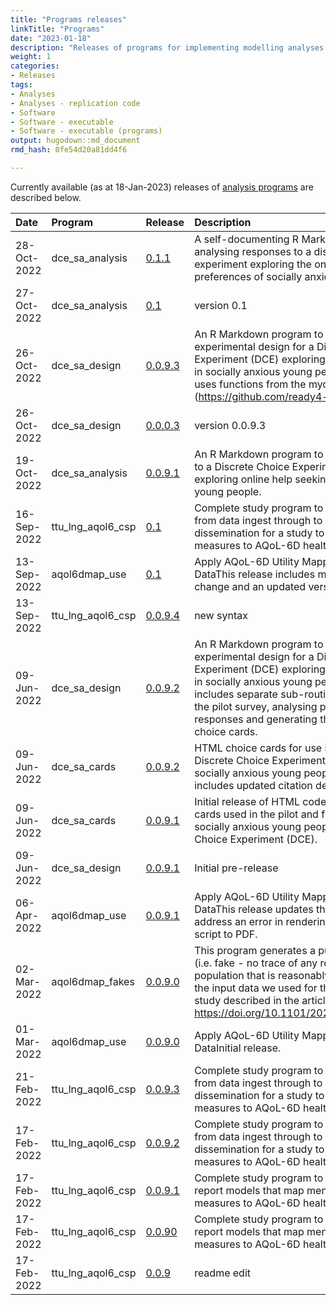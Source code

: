 ```yaml
---
title: "Programs releases"
linkTitle: "Programs"
date: "2023-01-18"
description: "Releases of programs for implementing modelling analyses."
weight: 1
categories: 
- Releases
tags: 
- Analyses
- Analyses - replication code
- Software
- Software - executable 
- Software - executable (programs)
output: hugodown::md_document
rmd_hash: 0fe54d20a81dd4f6

---
```


Currently available (as at 18-Jan-2023) releases of [analysis programs](/docs/model/analyses/replication-code/) are described below.

<html>


<body>






<div id="header">




</div>


<table class="table table-hover table-condensed" style="margin-left: auto; margin-right: auto;">
<thead>
<tr>
<th style="text-align:left;">
Date
</th>
<th style="text-align:left;">
Program
</th>
<th style="text-align:left;">
Release
</th>
<th style="text-align:left;">
Description
</th>
</tr>
</thead>
<tbody>
<tr>
<td style="text-align:left;">
28-Oct-2022
</td>
<td style="text-align:left;">
dce_sa_analysis
</td>
<td style="text-align:left;">
<a href="https://github.com/ready4-dev/dce_sa_analysis/releases/tag/v0.1.1" style="     ">0.1.1</a>
</td>
<td style="text-align:left;">
A self-documenting R Markdown program for analysing responses to a
discrete choice experiment exploring the online help-seeking preferences
of socially anxious young people.
</td>
</tr>
<tr>
<td style="text-align:left;">
27-Oct-2022
</td>
<td style="text-align:left;">
dce_sa_analysis
</td>
<td style="text-align:left;">
<a href="https://github.com/ready4-dev/dce_sa_analysis/releases/tag/v0.1.1" style="     ">0.1</a>
</td>
<td style="text-align:left;">
version 0.1
</td>
</tr>
<tr>
<td style="text-align:left;">
26-Oct-2022
</td>
<td style="text-align:left;">
dce_sa_design
</td>
<td style="text-align:left;">
<a href="https://github.com/ready4-dev/dce_sa_design/releases/tag/v0.0.9.3" style="     ">0.0.9.3</a>
</td>
<td style="text-align:left;">
An R Markdown program to create the experimental design for a Discrete
Choice Experiment (DCE) exploring online help seeking in socially
anxious young people.This release uses functions from the mychoice R
package (<a href="https://github.com/ready4-dev/mychoice" class="uri">https://github.com/ready4-dev/mychoice</a>).
</td>
</tr>
<tr>
<td style="text-align:left;">
26-Oct-2022
</td>
<td style="text-align:left;">
dce_sa_design
</td>
<td style="text-align:left;">
<a href="https://github.com/ready4-dev/dce_sa_design/releases/tag/v0.0.9.3" style="     ">0.0.0.3</a>
</td>
<td style="text-align:left;">
version 0.0.9.3
</td>
</tr>
<tr>
<td style="text-align:left;">
19-Oct-2022
</td>
<td style="text-align:left;">
dce_sa_analysis
</td>
<td style="text-align:left;">
<a href="https://github.com/ready4-dev/dce_sa_analysis/releases/tag/v0.1.1" style="     ">0.0.9.1</a>
</td>
<td style="text-align:left;">
An R Markdown program to analyse responses to a Discrete Choice
Experiment (DCE) survey exploring online help seeking in socially
anxious young people.
</td>
</tr>
<tr>
<td style="text-align:left;">
16-Sep-2022
</td>
<td style="text-align:left;">
ttu_lng_aqol6_csp
</td>
<td style="text-align:left;">
<a href="https://github.com/ready4-dev/ttu_lng_aqol6_csp/releases/tag/v0.1" style="     ">0.1</a>
</td>
<td style="text-align:left;">
Complete study program to reproduce all steps from data ingest through
to results dissemination for a study to map mental health measures to
AQoL-6D health utility.
</td>
</tr>
<tr>
<td style="text-align:left;">
13-Sep-2022
</td>
<td style="text-align:left;">
aqol6dmap_use
</td>
<td style="text-align:left;">
<a href="https://github.com/ready4-dev/aqol6dmap_use/releases/tag/v0.1" style="     ">0.1</a>
</td>
<td style="text-align:left;">
Apply AQoL-6D Utility Mapping Models To New DataThis release includes
minor formatting change and an updated version number.
</td>
</tr>
<tr>
<td style="text-align:left;">
13-Sep-2022
</td>
<td style="text-align:left;">
ttu_lng_aqol6_csp
</td>
<td style="text-align:left;">
<a href="https://github.com/ready4-dev/ttu_lng_aqol6_csp/releases/tag/v0.1" style="     ">0.0.9.4</a>
</td>
<td style="text-align:left;">
new syntax
</td>
</tr>
<tr>
<td style="text-align:left;">
09-Jun-2022
</td>
<td style="text-align:left;">
dce_sa_design
</td>
<td style="text-align:left;">
<a href="https://github.com/ready4-dev/dce_sa_design/releases/tag/v0.0.9.3" style="     ">0.0.9.2</a>
</td>
<td style="text-align:left;">
An R Markdown program to create the experimental design for a Discrete
Choice Experiment (DCE) exploring online help seeking in socially
anxious young people.This update includes separate sub-routines for
designing the pilot survey, analysing pilot survey responses and
generating the final survey choice cards.
</td>
</tr>
<tr>
<td style="text-align:left;">
09-Jun-2022
</td>
<td style="text-align:left;">
dce_sa_cards
</td>
<td style="text-align:left;">
<a href="https://github.com/ready4-dev/dce_sa_cards/releases/tag/v0.0.9.2" style="     ">0.0.9.2</a>
</td>
<td style="text-align:left;">
HTML choice cards for use in pilot and final Discrete Choice Experiment
(DCE) surveys of socially anxious young peopleThis release includes
updated citation details.
</td>
</tr>
<tr>
<td style="text-align:left;">
09-Jun-2022
</td>
<td style="text-align:left;">
dce_sa_cards
</td>
<td style="text-align:left;">
<a href="https://github.com/ready4-dev/dce_sa_cards/releases/tag/v0.0.9.2" style="     ">0.0.9.1</a>
</td>
<td style="text-align:left;">
Initial release of HTML code to render choice cards used in the pilot
and final surveys of socially anxious young people for a Discrete Choice
Experiment (DCE).
</td>
</tr>
<tr>
<td style="text-align:left;">
09-Jun-2022
</td>
<td style="text-align:left;">
dce_sa_design
</td>
<td style="text-align:left;">
<a href="https://github.com/ready4-dev/dce_sa_design/releases/tag/v0.0.9.3" style="     ">0.0.9.1</a>
</td>
<td style="text-align:left;">
Initial pre-release
</td>
</tr>
<tr>
<td style="text-align:left;">
06-Apr-2022
</td>
<td style="text-align:left;">
aqol6dmap_use
</td>
<td style="text-align:left;">
<a href="https://github.com/ready4-dev/aqol6dmap_use/releases/tag/v0.1" style="     ">0.0.9.1</a>
</td>
<td style="text-align:left;">
Apply AQoL-6D Utility Mapping Models To New DataThis release updates the
.lua filters to address an error in rendering the RMarkdown script to
PDF.
</td>
</tr>
<tr>
<td style="text-align:left;">
02-Mar-2022
</td>
<td style="text-align:left;">
aqol6dmap_fakes
</td>
<td style="text-align:left;">
<a href="https://github.com/ready4-dev/aqol6dmap_fakes/releases/tag/v0.0.9.0" style="     ">0.0.9.0</a>
</td>
<td style="text-align:left;">
This program generates a purely synthetic (i.e. fake - no trace of any
real records) population that is reasonably representative of the input
data we used for the utility mapping study described in the article <a href="https://doi.org/10.1101/2021.07.07.21260129" class="uri">https://doi.org/10.1101/2021.07.07.21260129</a>.
</td>
</tr>
<tr>
<td style="text-align:left;">
01-Mar-2022
</td>
<td style="text-align:left;">
aqol6dmap_use
</td>
<td style="text-align:left;">
<a href="https://github.com/ready4-dev/aqol6dmap_use/releases/tag/v0.1" style="     ">0.0.9.0</a>
</td>
<td style="text-align:left;">
Apply AQoL-6D Utility Mapping Models To New DataInitial release.
</td>
</tr>
<tr>
<td style="text-align:left;">
21-Feb-2022
</td>
<td style="text-align:left;">
ttu_lng_aqol6_csp
</td>
<td style="text-align:left;">
<a href="https://github.com/ready4-dev/ttu_lng_aqol6_csp/releases/tag/v0.1" style="     ">0.0.9.3</a>
</td>
<td style="text-align:left;">
Complete study program to reproduce all steps from data ingest through
to results dissemination for a study to map mental health measures to
AQoL-6D health utility.
</td>
</tr>
<tr>
<td style="text-align:left;">
17-Feb-2022
</td>
<td style="text-align:left;">
ttu_lng_aqol6_csp
</td>
<td style="text-align:left;">
<a href="https://github.com/ready4-dev/ttu_lng_aqol6_csp/releases/tag/v0.1" style="     ">0.0.9.2</a>
</td>
<td style="text-align:left;">
Complete study program to reproduce all steps from data ingest through
to results dissemination for a study to map mental health measures to
AQoL-6D health utility
</td>
</tr>
<tr>
<td style="text-align:left;">
17-Feb-2022
</td>
<td style="text-align:left;">
ttu_lng_aqol6_csp
</td>
<td style="text-align:left;">
<a href="https://github.com/ready4-dev/ttu_lng_aqol6_csp/releases/tag/v0.1" style="     ">0.0.9.1</a>
</td>
<td style="text-align:left;">
Complete study program to develop, share and report models that map
mental health outcome measures to AQoL-6D health utility.
</td>
</tr>
<tr>
<td style="text-align:left;">
17-Feb-2022
</td>
<td style="text-align:left;">
ttu_lng_aqol6_csp
</td>
<td style="text-align:left;">
<a href="https://github.com/ready4-dev/ttu_lng_aqol6_csp/releases/tag/v0.1" style="     ">0.0.90</a>
</td>
<td style="text-align:left;">
Complete study program to develop, share and report models that map
mental health outcome measures to AQoL-6D health utility.
</td>
</tr>
<tr>
<td style="text-align:left;">
17-Feb-2022
</td>
<td style="text-align:left;">
ttu_lng_aqol6_csp
</td>
<td style="text-align:left;">
<a href="https://github.com/ready4-dev/ttu_lng_aqol6_csp/releases/tag/v0.1" style="     ">0.0.9</a>
</td>
<td style="text-align:left;">
readme edit
</td>
</tr>
</tbody>
</table>





<script>

// add bootstrap table styles to pandoc tables
function bootstrapStylePandocTables() {
  $('tr.odd').parent('tbody').parent('table').addClass('table table-condensed');
}
$(document).ready(function () {
  bootstrapStylePandocTables();
});


</script>

<!-- tabsets -->

<script>
$(document).ready(function () {
  window.buildTabsets("TOC");
});

$(document).ready(function () {
  $('.tabset-dropdown > .nav-tabs > li').click(function () {
    $(this).parent().toggleClass('nav-tabs-open');
  });
});
</script>

<!-- code folding -->


<!-- dynamically load mathjax for compatibility with self-contained -->
<script>
  (function () {
    var script = document.createElement("script");
    script.type = "text/javascript";
    script.src  = "https://mathjax.rstudio.com/latest/MathJax.js?config=TeX-AMS-MML_HTMLorMML";
    document.getElementsByTagName("head")[0].appendChild(script);
  })();
</script>

</body>
</html>

